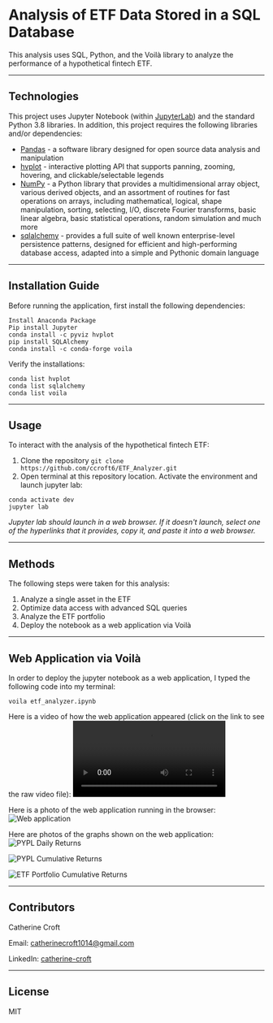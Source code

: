 # Analysis of ETF Data Stored in a SQL Database
This analysis uses SQL, Python, and the Voilà library to analyze the performance of a hypothetical fintech ETF. 

---

## Technologies
This project uses Jupyter Notebook (within [JupyterLab](https://jupyterlab.readthedocs.io/en/stable/)) and the standard Python 3.8 libraries. In addition, this project requires the following libraries and/or dependencies:

* [Pandas](https://pandas.pydata.org/) - a software library designed for open source data analysis and manipulation
* [hvplot](https://hvplot.holoviz.org/) - interactive plotting API that supports panning, zooming, hovering, and clickable/selectable legends
* [NumPy](https://numpy.org/) - a Python library that provides a multidimensional array object, various derived objects, and an assortment of routines for fast operations on arrays, including mathematical, logical, shape manipulation, sorting, selecting, I/O, discrete Fourier transforms, basic linear algebra, basic statistical operations, random simulation and much more
* [sqlalchemy](https://www.sqlalchemy.org/) - provides a full suite of well known enterprise-level persistence patterns, designed for efficient and high-performing database access, adapted into a simple and Pythonic domain language

---

## Installation Guide
Before running the application, first install the following dependencies:
```
Install Anaconda Package
Pip install Jupyter
conda install -c pyviz hvplot 
pip install SQLAlchemy
conda install -c conda-forge voila
```

Verify the installations:
```
conda list hvplot
conda list sqlalchemy
conda list voila
```

---

## Usage
To interact with the analysis of the hypothetical fintech ETF:
1. Clone the repository 
`git clone https://github.com/ccroft6/ETF_Analyzer.git`
2. Open terminal at this repository location. Activate the environment and launch jupyter lab:

```
conda activate dev
jupyter lab 
```
*Jupyter lab should launch in a web browser. If it doesn't launch, select one of the hyperlinks that it provides, copy it, and paste it into a web browser.* 

---

## Methods
The following steps were taken for this analysis:
1. Analyze a single asset in the ETF
2. Optimize data access with advanced SQL queries
3. Analyze the ETF portfolio
4. Deploy the notebook as a web application via Voilà

---

## Web Application via Voilà
In order to deploy the jupyter notebook as a web application, I typed the following code into my terminal:

`voila etf_analyzer.ipynb`

Here is a video of how the web application appeared (click on the link to see the raw video file):
![Voilà web application](voila_web_application_1.mov)

Here is a photo of the web application running in the browser:
![Web application](web_app.png)

Here are photos of the graphs shown on the web application:
![PYPL Daily Returns](daily_returns_pypl.png)

![PYPL Cumulative Returns](cumulative_returns_pypl.png)

![ETF Portfolio Cumulative Returns](cumulative_returns_portfolio.png)

---

## Contributors
Catherine Croft

Email: catherinecroft1014@gmail.com

LinkedIn: [catherine-croft](https://www.linkedin.com/in/catherine-croft-4715481aa/)

---

## License 

MIT
